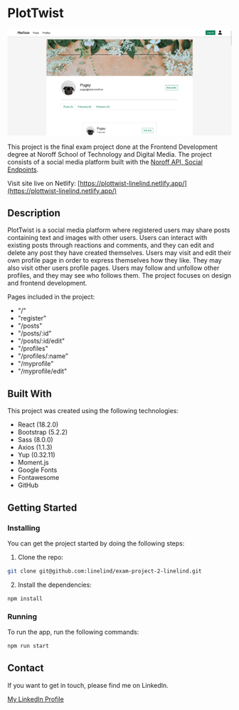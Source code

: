 # PlotTwist

<img src="/assets/image/portfolio_plottwist.png" alt="Screenshot from PlotTwist site" title="Screenshot from PlotTwist site">

This project is the final exam project done at the Frontend Development degree at Noroff School of Technology and Digital Media. The project consists of a social media platform built with the [Noroff API, Social Endpoints](https://noroff-api-docs.netlify.app/).

Visit site live on Netlify: [https://plottwist-linelind.netlify.app/](https://plottwist-linelind.netlify.app/)

## Description

PlotTwist is a social media platform where registered users may share posts containing text and images with other users. Users can interact with existing posts through reactions and comments, and they can edit and delete any post they have created themselves. Users may visit and edit their own profile page in order to express themselves how they like. They may also visit other users profile pages. Users may follow and unfollow other profiles, and they may see who follows them. The project focuses on design and frontend development.

Pages included in the project:

- "/"
- "register"
- "/posts"
- "/posts/:id"
- "/posts/:id/edit"
- "/profiles"
- "/profiles/:name"
- "/myprofile"
- "/myprofile/edit"

## Built With

This project was created using the following technologies:

- React (18.2.0)
- Bootstrap (5.2.2)
- Sass (8.0.0)
- Axios (1.1.3)
- Yup (0.32.11)
- Moment.js
- Google Fonts
- Fontawesome
- GitHub

## Getting Started

### Installing

You can get the project started by doing the following steps:

1. Clone the repo:

```bash
git clone git@github.com:linelind/exam-project-2-linelind.git
```

2. Install the dependencies:

```
npm install
```

### Running

To run the app, run the following commands:

```bash
npm run start
```

## Contact

If you want to get in touch, please find me on LinkedIn.

[My LinkedIn Profile](https://www.linkedin.com/in/line-lindheim-t%C3%B8resby-6667a812b/)
